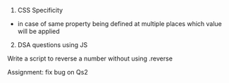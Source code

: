 1. CSS Specificity 
- in case of same property being defined at multiple places which value will be applied 

2. DSA questions using JS 


Write a script to reverse a number without using .reverse 

Assignment: fix bug on Qs2